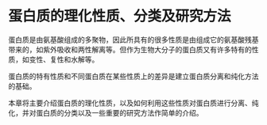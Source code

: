 # 蛋白质的理化性质、分类及研究方法

蛋白质是由氨基酸组成的多聚物，因此所具有的很多性质是由组成它的氨基酸残基带来的，如紫外吸收和两性解离等。但作为生物大分子的蛋白质又有许多特有的性质，如变性、复性和水解等。

蛋白质的特有性质和不同蛋白质在某些性质上的差异是建立蛋白质分离和纯化方法的基础。

本章将主要介绍蛋白质的理化性质，以及如何利用这些性质对蛋白质进行分离、纯化，并对蛋白质的分类以及一些重要的研究方法作简单的介绍。